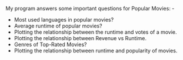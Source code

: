 My program answers some important questions for Popular Movies: -
- Most used languages in popular movies?
- Average runtime of popular movies?
- Plotting the relationship between the runtime and votes of a movie.
- Plotting the relationship between Revenue vs Runtime.
- Genres of Top-Rated Movies?
- Plotting the relationship between runtime and popularity of movies.
